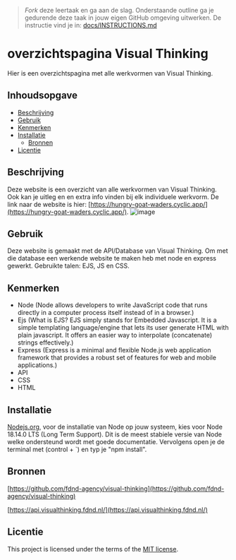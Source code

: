 > _Fork_ deze leertaak en ga aan de slag. Onderstaande outline ga je gedurende deze taak in jouw eigen GitHub omgeving uitwerken. De instructie vind je in: [docs/INSTRUCTIONS.md](docs/INSTRUCTIONS.md)

# overzichtspagina Visual Thinking
Hier is een overzichtspagina met alle werkvormen van Visual Thinking.

## Inhoudsopgave

  * [Beschrijving](#beschrijving)
  * [Gebruik](#gebruik)
  * [Kenmerken](#kenmerken)
  * [Installatie](#installatie)
 	* [Bronnen](#bronnen)
  * [Licentie](#licentie)

## Beschrijving
Deze website is een overzicht van alle werkvormen van Visual Thinking. Ook kan je uitleg en en extra info vinden bij elk individuele werkvorm. De link naar de website is hier: [https://hungry-goat-waders.cyclic.app/](https://hungry-goat-waders.cyclic.app/).
![image](https://github.com/FouadTaissate/server-side-rendering-visual-thinking/assets/112860051/320b01cb-0cca-4e60-92f4-ece0f1b05141)


## Gebruik
Deze website is gemaakt met de API/Database van Visual Thinking. Om met die database een werkende website te maken heb met node en express gewerkt. Gebruikte talen: EJS, JS en CSS.

## Kenmerken
* Node (Node allows developers to write JavaScript code that runs directly in a computer process itself instead of in a browser.)
* Ejs (What is EJS? EJS simply stands for Embedded Javascript. It is a simple templating language/engine that lets its user generate HTML with plain javascript. It offers an easier way to interpolate (concatenate) strings effectively.)
* Express (Express is a minimal and flexible Node.js web application framework that provides a robust set of features for web and mobile applications.)
* API
* CSS
* HTML

## Installatie
[Nodejs.org](Nodejs.org), voor de installatie van Node op jouw systeem, kies voor Node 18.14.0 LTS (Long Term Support). Dit is de meest stabiele versie van Node welke ondersteund wordt met goede documentatie. Vervolgens open je de terminal met (control + `) en typ je "npm install".

## Bronnen
[https://github.com/fdnd-agency/visual-thinking](https://github.com/fdnd-agency/visual-thinking)

[https://api.visualthinking.fdnd.nl/](https://api.visualthinking.fdnd.nl/)

## Licentie

This project is licensed under the terms of the [MIT license](./LICENSE).
